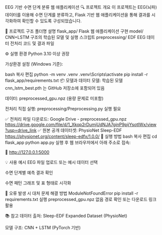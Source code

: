 EEG 기반 수면 단계 분류 웹 애플리케이션
🔍 프로젝트 개요
이 프로젝트는 EEG(뇌파) 데이터를 이용해 수면 단계를 분류하고, Flask 기반 웹 애플리케이션을 통해 결과를 시각화하여 확인할 수 있도록 구성되었습니다.

📁 프로젝트 구조
폴더명	설명
flask_app/	Flask 웹 애플리케이션 구현
model/	CNN+LSTM 구조의 학습된 모델 및 실행 스크립트
preprocessing/	EDF EEG 데이터 전처리 코드 및 결과 파일

⚙️ 실행 환경
Python 3.10 이상 권장

가상환경 설정 (Windows 기준):

bash
복사
편집
python -m venv .venv
.venv\Scripts\activate
pip install -r flask_app/requirements.txt
📦 모델과 데이터
모델: 학습된 모델 cnn_lstm_best.pth 는 GitHub 저장소에 포함되어 있음

데이터: preprocessed_gpu.npz (용량 문제로 미포함)

전처리 직접 실행:
preprocessing/Preprocessing.py 실행 필요

✅ 전처리 파일 다운로드:
Google Drive - preprocessed_gpu.npz
https://drive.google.com/file/d/1_Xkop2rDumjUdNJA7ginP9pijYsotlWx/view?usp=drive_link
✅ 원본 공개 데이터셋:
PhysioNet Sleep-EDF
https://physionet.org/content/sleep-edfx/1.0.0/
🚀 실행 방법
bash
복사
편집
cd flask_app
python app.py
실행 후 웹 브라우저에서 아래 주소로 접속:

📍 http://127.0.0.1:5000

💡 사용 예시
EEG 파일 업로드 또는 예시 데이터 선택

수면 단계별 예측 결과 확인

수면 패턴 그래프 및 표 형태로 시각화

🧯 오류 발생 시 대처
문제	해결 방법
ModuleNotFoundError	pip install -r requirements.txt 실행
preprocessed_gpu.npz 없음	경로 확인 또는 다운로드 링크 활용

📚 참고
데이터 출처: Sleep-EDF Expanded Dataset (PhysioNet)

모델 구조: CNN + LSTM (PyTorch 기반)
